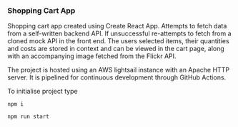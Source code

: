 ### Shopping Cart App

Shopping cart app created using Create React App. Attempts to fetch data from a self-written backend API. If unsuccessful re-attempts to fetch from a cloned mock API in the front end. The users selected items, their quantities and costs are stored in context and can be viewed in the cart page, along with an accompanying image fetched from the Flickr API.

The project is hosted using an AWS lightsail instance with an Apache HTTP server. It is pipelined for continuous development through GitHub Actions.

To initialise project type

```
npm i
```

```
npm run start
```
